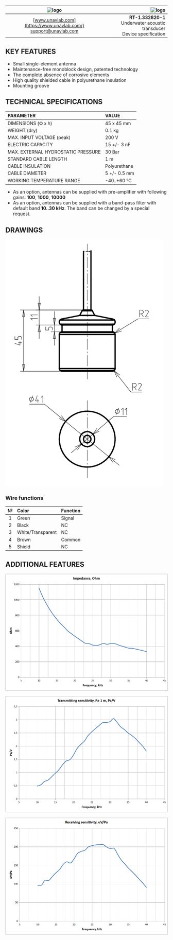 | ![logo](https://ucnl.github.io/documentation/sm_logo.png) | ![logo](https://ucnl.github.io/documentation/RT_1_332820_1.png) |
| :---: | ---: |
| [www.unavlab.com](https://www.unavlab.com/) <br/> [support@unavlab.com](mailto:support@unavlab.com) | **RT-1.332820-1** <br/> Underwater acoustic transducer <br/> Device specification |

## KEY FEATURES

* Small single-element antenna 
* Maintenance-free monoblock design, patented technology
* The complete absence of corrosive elements
* High quality shielded cable in polyurethane insulation
* Mounting groove

## TECHNICAL SPECIFICATIONS

| PARAMETER | VALUE |
| :--- | :--- |
| DIMENSIONS (Ф х h) | 45 x 45 mm |
| WEIGHT (dry) | 0.1 kg |
| MAX. INPUT VOLTAGE (peak) | 200 V |
| ELECTRIC CAPACITY | 15 +/- 3 nF |
| MAX. EXTERNAL HYDROSTATIC PRESSURE | 30 Bar |
| STANDARD CABLE LENGTH | 1 m |
| CABLE INSULATION | Polyurethane |
| CABLE DIAMETER | 5 +/- 0.5 mm |
| WORKING TEMPERATURE RANGE | -40..+60 °С |

* As an option, antennas can be supplied with pre-amplifier with following gains: **100**, **1000**, **10000**
* As an option, antennas can be supplied with a band-pass filter with default band **10..30 kHz**. The band can be changed by a special request.

<div style="page-break-after: always;"></div>

## DRAWINGS

![RT_1_332820_1_drawings](/documentation/RT_1_332820_1_drawings.png)

### Wire functions

| № | Color | Function |
| :---: | :--- | :--- |
| 1 | Green | Signal |
| 2 | Black | NC |
| 3 | White/Transparent | NC |
| 4 | Brown | Common |
| 5 | Shield | NC |

<div style="page-break-after: always;"></div>

## ADDITIONAL FEATURES

![RT_1_332820_1_impedance](/documentation/RT_1_332820_1_en_impedance.png)

<div style="page-break-after: always;"></div>

![RT_1_332820_1_tx_sensitivity](/documentation/RT_1_332820_1_en_tx_sensitivity.png)

<div style="page-break-after: always;"></div>

![RT_1_332820_1_rx_sensitivity](/documentation/RT_1_332820_1_en_rx_sensitivity.png)
